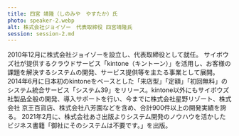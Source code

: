 ```yaml
---
title: 四宮 靖隆（しのみや　やすたか）氏
photo: speaker-2.webp
alt: 株式会社ジョイゾー　代表取締役 四宮靖隆氏
session: session-2.md
---
```

2010年12月に株式会社ジョイゾーを設立し、代表取締役として就任。
サイボウズ社が提供するクラウドサービス「kintone（キントーン）」を活用し、お客様の課題を解決するシステムの開発、サービス提供等を主たる事業として展開。
2014年6月に日本初のkintoneをベースとした「来店型」「定額」「初回無料」のシステム統合サービス「システム39」をリリース。kintone以外にもサイボウズ社製品全般の開発、導入サポートを行い、今までに株式会社星野リゾート、株式会社 京王百貨店、株式会社八芳園などを含め、合計900件以上の開発実績を誇る。
2021年2月に、株式会社あさ出版よりシステム開発のノウハウを活かしたビジネス書籍「御社にそのシステムは不要です。」を出版。
